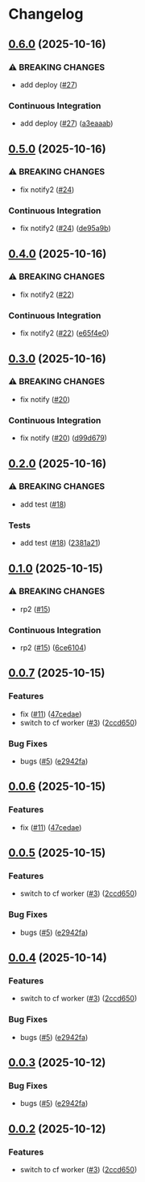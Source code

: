 # Changelog

## [0.6.0](https://github.com/5kdn/DCS-Translation-Japanese-Downloader/compare/v0.5.0...v0.6.0) (2025-10-16)


### ⚠ BREAKING CHANGES

* add deploy ([#27](https://github.com/5kdn/DCS-Translation-Japanese-Downloader/issues/27))

### Continuous Integration

* add deploy ([#27](https://github.com/5kdn/DCS-Translation-Japanese-Downloader/issues/27)) ([a3eaaab](https://github.com/5kdn/DCS-Translation-Japanese-Downloader/commit/a3eaaabfea9b073a52dde00c15cc82fa0c2b8a64))

## [0.5.0](https://github.com/5kdn/DCS-Translation-Japanese-Downloader/compare/v0.4.0...v0.5.0) (2025-10-16)


### ⚠ BREAKING CHANGES

* fix notify2 ([#24](https://github.com/5kdn/DCS-Translation-Japanese-Downloader/issues/24))

### Continuous Integration

* fix notify2 ([#24](https://github.com/5kdn/DCS-Translation-Japanese-Downloader/issues/24)) ([de95a9b](https://github.com/5kdn/DCS-Translation-Japanese-Downloader/commit/de95a9bcc896d5f9f3d29ca537f5a399f94ea8e9))

## [0.4.0](https://github.com/5kdn/DCS-Translation-Japanese-Downloader/compare/v0.3.0...v0.4.0) (2025-10-16)


### ⚠ BREAKING CHANGES

* fix notify2 ([#22](https://github.com/5kdn/DCS-Translation-Japanese-Downloader/issues/22))

### Continuous Integration

* fix notify2 ([#22](https://github.com/5kdn/DCS-Translation-Japanese-Downloader/issues/22)) ([e65f4e0](https://github.com/5kdn/DCS-Translation-Japanese-Downloader/commit/e65f4e0b7dc7683e91bc71be0034fbdde7bd5144))

## [0.3.0](https://github.com/5kdn/DCS-Translation-Japanese-Downloader/compare/v0.2.0...v0.3.0) (2025-10-16)


### ⚠ BREAKING CHANGES

* fix notify ([#20](https://github.com/5kdn/DCS-Translation-Japanese-Downloader/issues/20))

### Continuous Integration

* fix notify ([#20](https://github.com/5kdn/DCS-Translation-Japanese-Downloader/issues/20)) ([d99d679](https://github.com/5kdn/DCS-Translation-Japanese-Downloader/commit/d99d6799867b8831b39334cbd67f7a97f083c821))

## [0.2.0](https://github.com/5kdn/DCS-Translation-Japanese-Downloader/compare/v0.1.0...v0.2.0) (2025-10-16)


### ⚠ BREAKING CHANGES

* add test ([#18](https://github.com/5kdn/DCS-Translation-Japanese-Downloader/issues/18))

### Tests

* add test ([#18](https://github.com/5kdn/DCS-Translation-Japanese-Downloader/issues/18)) ([2381a21](https://github.com/5kdn/DCS-Translation-Japanese-Downloader/commit/2381a21296d0ca155f6c0871fbbd5b75cf3627b4))

## [0.1.0](https://github.com/5kdn/DCS-Translation-Japanese-Downloader/compare/v0.0.7...v0.1.0) (2025-10-15)


### ⚠ BREAKING CHANGES

* rp2 ([#15](https://github.com/5kdn/DCS-Translation-Japanese-Downloader/issues/15))

### Continuous Integration

* rp2 ([#15](https://github.com/5kdn/DCS-Translation-Japanese-Downloader/issues/15)) ([6ce6104](https://github.com/5kdn/DCS-Translation-Japanese-Downloader/commit/6ce6104b8a2b4c233c1299450498620086ab17e5))

## [0.0.7](https://github.com/5kdn/DCS-Translation-Japanese-Downloader/compare/v0.0.6...v0.0.7) (2025-10-15)


### Features

* fix ([#11](https://github.com/5kdn/DCS-Translation-Japanese-Downloader/issues/11)) ([47cedae](https://github.com/5kdn/DCS-Translation-Japanese-Downloader/commit/47cedae3660b7abfdb2f6bda0b3ed01601c87d3e))
* switch to cf worker ([#3](https://github.com/5kdn/DCS-Translation-Japanese-Downloader/issues/3)) ([2ccd650](https://github.com/5kdn/DCS-Translation-Japanese-Downloader/commit/2ccd6508bf6a30aef2538612b4c8c855978e9e75))


### Bug Fixes

* bugs ([#5](https://github.com/5kdn/DCS-Translation-Japanese-Downloader/issues/5)) ([e2942fa](https://github.com/5kdn/DCS-Translation-Japanese-Downloader/commit/e2942fa61fae185e27bef551f1e1889a56f22777))

## [0.0.6](https://github.com/5kdn/DCS-Translation-Japanese-Downloader/compare/dcs-translation-japanese-downloader-v0.0.5...dcs-translation-japanese-downloader-v0.0.6) (2025-10-15)


### Features

* fix ([#11](https://github.com/5kdn/DCS-Translation-Japanese-Downloader/issues/11)) ([47cedae](https://github.com/5kdn/DCS-Translation-Japanese-Downloader/commit/47cedae3660b7abfdb2f6bda0b3ed01601c87d3e))

## [0.0.5](https://github.com/5kdn/DCS-Translation-Japanese-Downloader/compare/dcs-translation-japanese-downloader-v0.0.4...dcs-translation-japanese-downloader-v0.0.5) (2025-10-15)


### Features

* switch to cf worker ([#3](https://github.com/5kdn/DCS-Translation-Japanese-Downloader/issues/3)) ([2ccd650](https://github.com/5kdn/DCS-Translation-Japanese-Downloader/commit/2ccd6508bf6a30aef2538612b4c8c855978e9e75))


### Bug Fixes

* bugs ([#5](https://github.com/5kdn/DCS-Translation-Japanese-Downloader/issues/5)) ([e2942fa](https://github.com/5kdn/DCS-Translation-Japanese-Downloader/commit/e2942fa61fae185e27bef551f1e1889a56f22777))

## [0.0.4](https://github.com/5kdn/DCS-Translation-Japanese-Downloader/compare/v0.0.3...v0.0.4) (2025-10-14)


### Features

* switch to cf worker ([#3](https://github.com/5kdn/DCS-Translation-Japanese-Downloader/issues/3)) ([2ccd650](https://github.com/5kdn/DCS-Translation-Japanese-Downloader/commit/2ccd6508bf6a30aef2538612b4c8c855978e9e75))


### Bug Fixes

* bugs ([#5](https://github.com/5kdn/DCS-Translation-Japanese-Downloader/issues/5)) ([e2942fa](https://github.com/5kdn/DCS-Translation-Japanese-Downloader/commit/e2942fa61fae185e27bef551f1e1889a56f22777))

## [0.0.3](https://github.com/5kdn/DCS-Translation-Japanese-Downloader/compare/dcs-translation-japanese-downloader-v0.0.2...dcs-translation-japanese-downloader-v0.0.3) (2025-10-12)


### Bug Fixes

* bugs ([#5](https://github.com/5kdn/DCS-Translation-Japanese-Downloader/issues/5)) ([e2942fa](https://github.com/5kdn/DCS-Translation-Japanese-Downloader/commit/e2942fa61fae185e27bef551f1e1889a56f22777))

## [0.0.2](https://github.com/5kdn/DCS-Translation-Japanese-Downloader/compare/dcs-translation-japanese-downloader-v0.0.1...dcs-translation-japanese-downloader-v0.0.2) (2025-10-12)


### Features

* switch to cf worker ([#3](https://github.com/5kdn/DCS-Translation-Japanese-Downloader/issues/3)) ([2ccd650](https://github.com/5kdn/DCS-Translation-Japanese-Downloader/commit/2ccd6508bf6a30aef2538612b4c8c855978e9e75))
